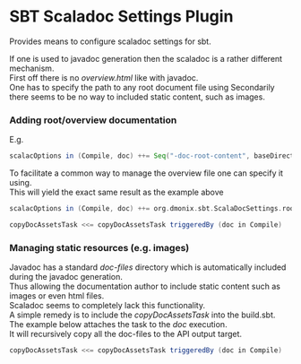 # SBT Scaladoc Settings Plugin

Provides means to configure scaladoc settings for sbt.

If one is used to javadoc generation then the scaladoc is a rather different mechanism.  
First off there is no _overview.html_ like with javadoc.  
One has to specify the path to any root document file using
Secondarily there seems to be no way to included static content, such as images. 
 
### Adding root/overview documentation
E.g.
```scala
scalacOptions in (Compile, doc) ++= Seq("-doc-root-content", baseDirectory.value+"/src/main/scaladoc/overview.txt") 
```

To facilitate a common way to manage the overview file one can specify it using.  
 This will yield the exact same result as the example above
```scala
scalacOptions in (Compile, doc) ++= org.dmonix.sbt.ScalaDocSettings.rootDoc
```

```scala
copyDocAssetsTask <<= copyDocAssetsTask triggeredBy (doc in Compile)
```

### Managing static resources (e.g. images)
Javadoc has a standard _doc-files_ directory which is automatically included during the javadoc generation.  
Thus allowing the documentation author to include static content such as images or even html files.  
Scaladoc seems to completely lack this functionality.  
A simple remedy is to include the _copyDocAssetsTask_ into the build.sbt.  
The example below attaches the task to the _doc_ execution.  
It will recursively copy all the doc-files to the API output target.

```scala
copyDocAssetsTask <<= copyDocAssetsTask triggeredBy (doc in Compile)
```
